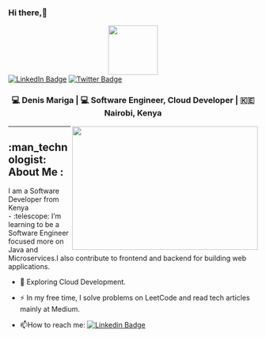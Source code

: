 ### Hi there,👋
<div id="header" align="center">
  <img src="https://media.giphy.com/media/M9gbBd9nbDrOTu1Mqx/giphy.gif" width="100"/>
</div>
<div id="badges">
  <a href="https://www.linkedin.com/in/denis-kamara-a034b71a3/">
  <img src="https://img.shields.io/badge/LinkedIn-blue?style=for-the-badge&logo=linkedin&logoColor=white" href="https://www.linkedin.com/in/denis-kamara-a034b71a3/" alt="LinkedIn Badge"/></a>
  <a href="https://twitter.com/DenisMariga50">
  <img src="https://img.shields.io/badge/Twitter-blue?style=for-the-badge&logo=twitter&logoColor=white" alt="Twitter Badge"/></a>
</div>
 <div align="center">
  <h3> 💻 Denis Mariga | 💻 Software Engineer, Cloud Developer | 🇰🇪 Nairobi, Kenya</h3>
</div>

  <img align="right" src="https://media.giphy.com/media/dWesBcTLavkZuG35MI/giphy.gif" height="250" width="375"/>

---
<h2 align="left">:man_technologist: About Me :</h2>
I am a Software Developer from Kenya <br>
- :telescope: I’m learning to be a Software Engineer focused more on Java and Microservices.I also contribute to frontend and backend for building web applications.

- :seedling: Exploring Cloud Development.

- :zap: In my free time, I solve problems on LeetCode and read tech articles mainly at Medium.

- :mailbox:How to reach me: [![Linkedin Badge](https://img.shields.io/badge/-kakbar-blue?style=flat&logo=Linkedin&logoColor=white)]([your-linkedin-url](https://www.linkedin.com/in/denis-kamara-a034b71a3/))

